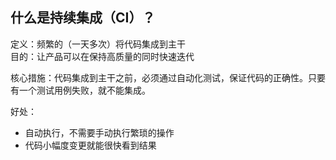 ## 什么是持续集成（CI）？
定义：频繁的（一天多次）将代码集成到主干  
目的：让产品可以在保持高质量的同时快速迭代  

核心措施：代码集成到主干之前，必须通过自动化测试，保证代码的正确性。只要有一个测试用例失败，就不能集成。  

好处：  
  * 自动执行，不需要手动执行繁琐的操作
  * 代码小幅度变更就能很快看到结果
